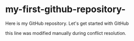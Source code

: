 # my-first-github-repository-
Here is my GitHub repository. Let's get started with GitHub

this line was modified manually during conflict resolution.